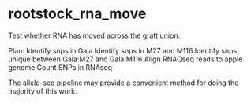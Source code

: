 # rootstock_rna_move

Test whether RNA has moved across the graft union.

Plan:
Identify snps in Gala
Identify snps in M27 and M116 
Identify snps unique between Gala:M27 and Gala:M116
Align RNAQseq reads to apple genome
Count SNPs in RNAseq 

The allele-seq pipeline may provide a convenient method for doing the majority of this work.


